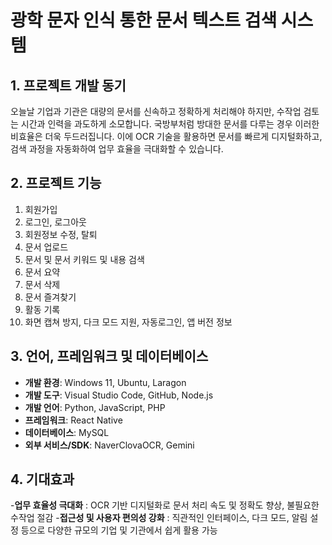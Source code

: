 # 광학 문자 인식 통한 문서 텍스트 검색 시스템

## 1. 프로젝트 개발 동기
오늘날 기업과 기관은 대량의 문서를 신속하고 정확하게 처리해야 하지만, 수작업 검토는 시간과 인력을 과도하게 소모합니다. 국방부처럼 방대한 문서를 다루는 경우 이러한 비효율은 더욱 두드러집니다. 이에 OCR 기술을 활용하면 문서를 빠르게 디지털화하고, 검색 과정을 자동화하여 업무 효율을 극대화할 수 있습니다.

## 2. 프로젝트 기능
1. 회원가입
2. 로그인, 로그아웃
3. 회원정보 수정, 탈퇴
4. 문서 업로드
5. 문서 및 문서 키워드 및 내용 검색
6. 문서 요약
7. 문서 삭제
8. 문서 즐겨찾기
9. 활동 기록
10. 화면 캡쳐 방지, 다크 모드 지원,  자동로그인, 앱 버전 정보

## 3. 언어, 프레임워크 및 데이터베이스
- **개발 환경**: Windows 11, Ubuntu, Laragon
- **개발 도구**: Visual Studio Code, GitHub, Node.js
- **개발 언어**: Python, JavaScript, PHP
- **프레임워크**: React Native
- **데이터베이스**: MySQL
- **외부 서비스/SDK**: NaverClovaOCR, Gemini

## 4. 기대효과
-**업무 효율성 극대화** : OCR 기반 디지털화로 문서 처리 속도 및 정확도 향상, 불필요한 수작업 절감
-**접근성 및 사용자 편의성 강화** : 직관적인 인터페이스, 다크 모드, 알림 설정 등으로 다양한 규모의 기업 및 기관에서 쉽게 활용 가능

